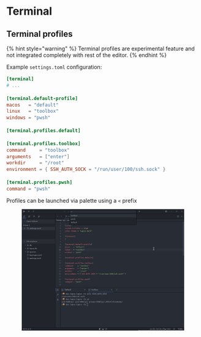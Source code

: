 # Terminal

## Terminal profiles

{% hint style="warning" %}
Terminal profiles are experimental feature and not integrated completely with rest of the editor.
{% endhint %}

Example `settings.toml` configuration:

```toml
[terminal]
# ...

[terminal.default-profile]
macos   = "default"
linux   = "toolbox"
windows = "pwsh"

[terminal.profiles.default]

[terminal.profiles.toolbox]
command     = "toolbox"
arguments   = ["enter"]
workdir     = "/root"
environment = { SSH_AUTH_SOCK = "/run/user/100/ssh.sock" }

[terminal.profiles.pwsh]
command = "pwsh"
```

Profiles can be launched via palette using a `<` prefix

<figure><img src="../.gitbook/assets/terminal_profiles.png" alt=""><figcaption></figcaption></figure>

